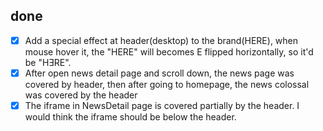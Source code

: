 
## done
- [x] Add a special effect at header(desktop) to the brand(HERE), when mouse hover it, the "HERE" will becomes E flipped horizontally, so it'd be "HƎRE". 
- [x] After open news detail page and scroll down, the news page was covered by header, then after going to homepage, the news colossal was covered by the header 
- [x] The iframe in NewsDetail page is covered partially by the header. I would think the iframe should be below the header.